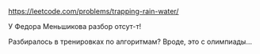 https://leetcode.com/problems/trapping-rain-water/

У Федора Меньшикова разбор отсут-т!

Разбиралось в тренировках по алгоритмам? Вроде, это с олимпиады…
